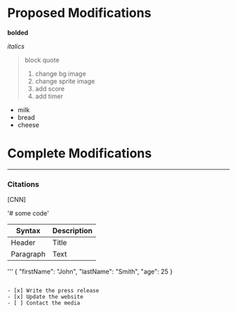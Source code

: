 # Proposed Modifications


**bolded**

*italics*

>block quote
> 1. change bg image
> 2. change sprite image
> 3. add score
> 4. add timer

- milk
- bread
- cheese

# Complete Modifications

---

### Citations
[CNN]

'# some code'

| Syntax | Description |
| ----------- | ----------- |
| Header | Title |
| Paragraph | Text |

'''
{
   "firstName": "John",
  "lastName": "Smith",
  "age": 25
}
```

- [x] Write the press release
- [x] Update the website
- [ ] Contact the media